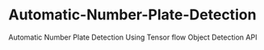 # Automatic-Number-Plate-Detection
Automatic Number Plate Detection Using Tensor flow Object Detection API

